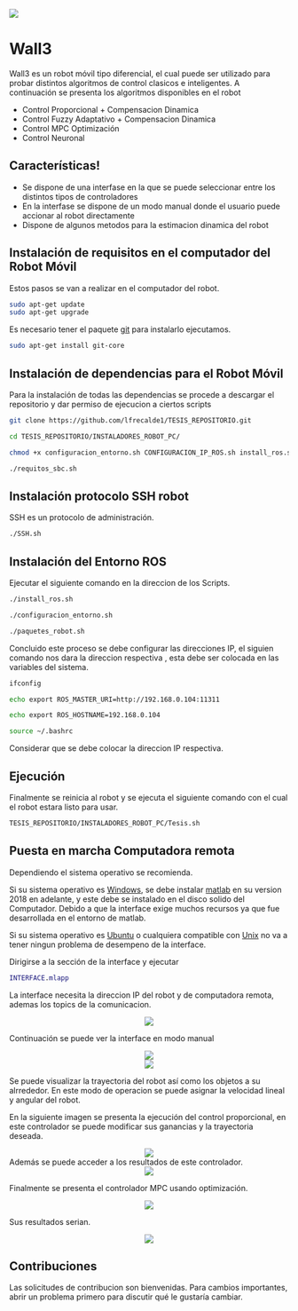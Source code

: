 ![](https://www.espe-innovativa.edu.ec/ambiente/wp-content/uploads/logo_espe.png)
# Wall3
Wall3 es un robot móvil tipo diferencial, el cual puede ser utilizado para probar distintos algoritmos de control clasicos e inteligentes.
A continuación se presenta los algoritmos disponibles en el robot
  - Control Proporcional + Compensacion Dinamica
  - Control Fuzzy Adaptativo + Compensacion Dinamica
  - Control MPC Optimización 
  - Control Neuronal


## Características!


  - Se dispone de una interfase en la que se puede seleccionar entre los distintos tipos de controladores
  - En la interfase se dispone de un modo manual donde el usuario puede accionar al robot directamente
  - Dispone de algunos metodos para la estimacion dinamica del robot



## Instalación de requisitos en el computador del Robot Móvil

Estos pasos se van a realizar en el computador del robot.

```bash
sudo apt-get update
sudo apt-get upgrade
```
Es necesario tener el paquete [git](https://git-scm.com/) para instalarlo ejecutamos.

```bash
sudo apt-get install git-core
```
## Instalación de dependencias para el Robot Móvil
Para la instalación de todas las dependencias se procede a descargar el repositorio y dar permiso de ejecucion a ciertos scripts
```bash
git clone https://github.com/lfrecalde1/TESIS_REPOSITORIO.git

cd TESIS_REPOSITORIO/INSTALADORES_ROBOT_PC/

chmod +x configuracion_entorno.sh CONFIGURACION_IP_ROS.sh install_ros.sh paquetes_robot.sh requitos_sbc.sh SSH.sh Tesis.sh

./requitos_sbc.sh
```
## Instalación protocolo SSH robot
SSH es un protocolo de administración.

```bash
./SSH.sh
```

## Instalación del Entorno ROS
Ejecutar el siguiente comando en la direccion de los Scripts.

```bash
./install_ros.sh

./configuracion_entorno.sh

./paquetes_robot.sh
```
Concluido este proceso se debe configurar las direcciones IP, el siguien comando nos dara la direccion respectiva , esta debe ser colocada en las variables del sistema.

```bash
ifconfig

echo export ROS_MASTER_URI=http://192.168.0.104:11311

echo export ROS_HOSTNAME=192.168.0.104

source ~/.bashrc
```
Considerar que se debe colocar la direccion IP respectiva.
## Ejecución 
Finalmente se reinicia al robot y se ejecuta el siguiente comando con el cual el robot estara listo para usar.

```bash
TESIS_REPOSITORIO/INSTALADORES_ROBOT_PC/Tesis.sh
```

## Puesta en marcha Computadora remota
Dependiendo el sistema operativo se recomienda.

Si su sistema operativo es [Windows](https://www.microsoft.com/es-es/software-download/windows10ISO), se debe  instalar [matlab](https://www.mathworks.com/products/matlab.html) en su version 2018 en adelante, y este debe se instalado en el disco solido del Computador.
Debido a que la interface exige muchos recursos ya que fue desarrollada en el entorno de matlab.

Si su sistema operativo es [Ubuntu](https://ubuntu.com/download) o cualquiera compatible con [Unix](https://www.apple.com/la/macos/big-sur/) no va a tener ningun problema de desempeno de la interface.

Dirigirse a la sección de la interface y ejecutar

```matlab
INTERFACE.mlapp

```
La interface necesita la direccion IP del robot y de computadora remota, ademas los topics de la comunicacion.
<div align="center">
<img src="images/ip2.png">
</div>

Continuación  se puede ver la interface en modo manual
<div align="center">
<img src="images/manual_1.png">
</div>
<div align="center">
<img src="images/manual_2.png">
</div>

Se puede visualizar la trayectoria del robot así como los objetos a su alrrededor.
En este modo de operacion se puede asignar la velocidad lineal y angular del robot.

En la siguiente imagen se presenta la ejecución del control proporcional, en este controlador  se puede modificar sus ganancias y la trayectoria deseada.
<div align="center">
<img src="images/proporcional_1.png">
</div>
Además se puede acceder a los resultados de este controlador.
<div align="center">
<img src="images/proporcional_1_r.png">
</div>

Finalmente se presenta el controlador MPC usando optimización.
<div align="center">
<img src="images/mpc_1.png">
</div>

Sus resultados serian.
<div align="center">
<img src="images/mpc_1_r.png">
</div>

## Contribuciones
Las solicitudes de contribucion son bienvenidas. Para cambios importantes, abrir un problema primero para discutir qué le gustaría cambiar.

